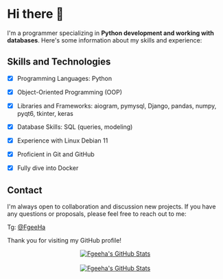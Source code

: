 # Hi there 👋


I'm a programmer specializing in **Python development and working with databases**. Here's some information about my skills and experience:


## **Skills and Technologies**

- [X] Programming Languages: Python

- [X] Object-Oriented Programming (OOP)

- [X] Libraries and Frameworks: aiogram, pymysql, Django, pandas, numpy, pyqt6, tkinter, keras

- [X] Database Skills: SQL (queries, modeling)

- [X] Experience with Linux Debian 11

- [X] Proficient in Git and GitHub

- [X] Fully dive into Docker


## **Contact**


I'm always open to collaboration and discussion new projects. If you have any questions or proposals, please feel free to reach out to me:

Tg: [@FgeeHa](https://t.me/fgeeha)


Thank you for visiting my GitHub profile!

<div align="center">
    <a href="#">
        <img src="https://github-readme-stats.vercel.app/api?username=Fgeeha&show_icons=true&theme=synthwave" alt="Fgeeha's GitHub Stats"> 
    </a>
</div>
<br>
<div align="center">
    <a href="#">
      <img src="https://github-readme-stats.vercel.app/api/top-langs/?username=Fgeeha&layout=donut&theme=synthwave" alt="Fgeeha's GitHub Stats"> 
    </a>
</div>

